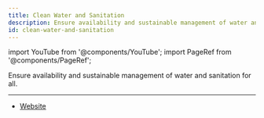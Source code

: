 ```yaml
---
title: Clean Water and Sanitation
description: Ensure availability and sustainable management of water and sanitation for all.
id: clean-water-and-sanitation
---
```


import YouTube from '@components/YouTube';
import PageRef from '@components/PageRef';

Ensure availability and sustainable management of water and sanitation for all.

---

- [Website](https://sdgs.un.org/goals/goal6)
